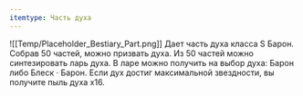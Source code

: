 ```yaml
---
itemtype: Часть духа
---
```

![[Temp/Placeholder_Bestiary_Part.png]]
Дает часть духа класса S Барон. Собрав 50 частей, можно призвать духа. Из 50 частей можно синтезировать ларь духа. В ларе можно получить на выбор духа: Барон либо Блеск · Барон. Если дух достиг максимальной звездности, вы получите пыль духа х16.
